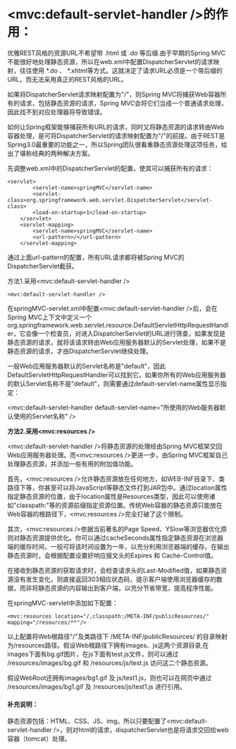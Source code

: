 # <mvc:default-servlet-handler />的作用：

优雅REST风格的资源URL不希望带 .html 或 .do 等后缀.由于早期的Spring MVC不能很好地处理静态资源，所以在web.xml中配置DispatcherServlet的请求映射，往往使用 *.do 、 *.xhtml等方式。这就决定了请求URL必须是一个带后缀的URL，而无法采用真正的REST风格的URL。

如果将DispatcherServlet请求映射配置为"/"，则Spring MVC将捕获Web容器所有的请求，包括静态资源的请求，Spring MVC会将它们当成一个普通请求处理，因此找不到对应处理器将导致错误。

如何让Spring框架能够捕获所有URL的请求，同时又将静态资源的请求转由Web容器处理，是可将DispatcherServlet的请求映射配置为"/"的前提。由于REST是Spring3.0最重要的功能之一，所以Spring团队很看重静态资源处理这项任务，给出了堪称经典的两种解决方案。

先调整web.xml中的DispatcherServlet的配置，使其可以捕获所有的请求：

```
<servlet>
        <servlet-name>springMVC</servlet-name>
        <servlet-class>org.springframework.web.servlet.DispatcherServlet</servlet-class>
        <load-on-startup>1</load-on-startup>
    </servlet>
    <servlet-mapping>
        <servlet-name>springMVC</servlet-name>
        <url-pattern>/</url-pattern>
    </servlet-mapping>
```

通过上面url-pattern的配置，所有URL请求都将被Spring MVC的DispatcherServlet截获。

方法1.采用<mvc:default-servlet-handler />

```
<mvc:default-servlet-handler />
```

在springMVC-servlet.xml中配置<mvc:default-servlet-handler />后，会在Spring MVC上下文中定义一个org.springframework.web.servlet.resource.DefaultServletHttpRequestHandler，它会像一个检查员，对进入DispatcherServlet的URL进行筛查，如果发现是静态资源的请求，就将该请求转由Web应用服务器默认的Servlet处理，如果不是静态资源的请求，才由DispatcherServlet继续处理。

一般Web应用服务器默认的Servlet名称是"default"，因此DefaultServletHttpRequestHandler可以找到它。如果你所有的Web应用服务器的默认Servlet名称不是"default"，则需要通过default-servlet-name属性显示指定：

<mvc:default-servlet-handler default-servlet-name="所使用的Web服务器默认使用的Servlet名称" />

**方法2.采用<mvc:resources />**

<mvc:default-servlet-handler />将静态资源的处理经由Spring MVC框架交回Web应用服务器处理。而<mvc:resources />更进一步，由Spring MVC框架自己处理静态资源，并添加一些有用的附加值功能。

首先，<mvc:resources />允许静态资源放在任何地方，如WEB-INF目录下、类路径下等，你甚至可以将JavaScript等静态文件打到JAR包中。通过location属性指定静态资源的位置，由于location属性是Resources类型，因此可以使用诸如"classpath:"等的资源前缀指定资源位置。传统Web容器的静态资源只能放在Web容器的根路径下，<mvc:resources />完全打破了这个限制。

其次，<mvc:resources />依据当前著名的Page Speed、YSlow等浏览器优化原则对静态资源提供优化。你可以通过cacheSeconds属性指定静态资源在浏览器端的缓存时间，一般可将该时间设置为一年，以充分利用浏览器端的缓存。在输出静态资源时，会根据配置设置好响应报文头的Expires 和 Cache-Control值。

在接收到静态资源的获取请求时，会检查请求头的Last-Modified值，如果静态资源没有发生变化，则直接返回303相应状态码，提示客户端使用浏览器缓存的数据，而非将静态资源的内容输出到客户端，以充分节省带宽，提高程序性能。

在springMVC-servlet中添加如下配置：

```
<mvc:resources location="/,classpath:/META-INF/publicResources/" mapping="/resources/**"/>
```

以上配置将Web根路径"/"及类路径下 /META-INF/publicResources/ 的目录映射为/resources路径。假设Web根路径下拥有images、js这两个资源目录,在images下面有bg.gif图片，在js下面有test.js文件，则可以通过 /resources/images/bg.gif 和 /resources/js/test.js 访问这二个静态资源。

假设WebRoot还拥有images/bg1.gif 及 js/test1.js，则也可以在网页中通过 /resources/images/bg1.gif 及 /resources/js/test1.js 进行引用。



#### 补充说明：

​	静态资源包括：HTML、CSS、JS、img。所以只要配置了<mvc:default-servlet-handler />，则对html的请求，dispatcherServlet也是将请求交回给web容器（tomcat）处理。